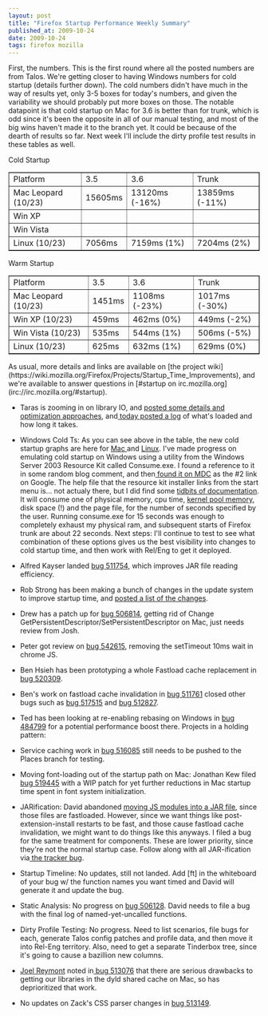 ```yaml
---
layout: post
title: "Firefox Startup Performance Weekly Summary"
published_at: 2009-10-24
date: 2009-10-24
tags: firefox mozilla
---
```


First, the numbers. This is the first round where all the posted numbers are from Talos. We're getting closer to having Windows numbers for cold startup (details further down). The cold numbers didn't have much in the way of results yet, only 3-5 boxes for today's numbers, and given the variability we should probably put more boxes on those. The notable datapoint is that cold startup on Mac for 3.6 is better than for trunk, which is odd since it's been the opposite in all of our manual testing, and most of the big wins haven't made it to the branch yet. It could be because of the dearth of results so far. Next week I'll include the dirty profile test results in these tables as well.

Cold Startup
<table border="1">
<tbody>
<tr>
<td>Platform</td>
<td>3.5</td>
<td>3.6</td>
<td>Trunk</td>
</tr>
<tr>
<td>Mac Leopard (10/23)</td>
<td>15605ms</td>
<td>13120ms (-16%)</td>
<td>13859ms (-11%)</td>
</tr>
<tr>
<td>Win XP</td>
<td></td>
<td></td>
<td></td>
</tr>
<tr>
<td>Win Vista</td>
<td></td>
<td></td>
<td></td>
</tr>
<tr>
<td>Linux (10/23)</td>
<td>7056ms</td>
<td>7159ms (1%)</td>
<td>7204ms (2%)</td>
</tr>
</tbody></table>
Warm Startup
<table border="1">
<tbody>
<tr>
<td>Platform</td>
<td>3.5</td>
<td>3.6</td>
<td>Trunk</td>
</tr>
<tr>
<td>Mac Leopard (10/23)</td>
<td>1451ms</td>
<td>1108ms (-23%)</td>
<td>1017ms (-30%)</td>
</tr>
<tr>
<td>Win XP (10/23)</td>
<td>459ms</td>
<td>462ms (0%)</td>
<td>449ms  (-2%)</td>
</tr>
<tr>
<td>Win Vista (10/23)</td>
<td>535ms</td>
<td>544ms (1%)</td>
<td>506ms (-5%)</td>
</tr>
<tr>
<td>Linux (10/23)</td>
<td>625ms</td>
<td>632ms (1%)</td>
<td>629ms  (0%)</td>
</tr>
</tbody></table>
As usual, more details and links are  available on [the    project wiki](https://wiki.mozilla.org/Firefox/Projects/Startup_Time_Improvements), and we're available to answer questions in [#startup on irc.mozilla.org](irc://irc.mozilla.org/#startup).

*   Taras is zooming in on library IO, and [posted some details and optimization approaches](http://blog.mozilla.com/tglek/2009/10/20/large-apps-just-have-to-start-slow/), and[ today posted a log](http://blog.mozilla.com/tglek/2009/10/23/studying-library-io-systemtap-style/) of what's loaded and how long it takes.
*   Windows Cold Ts: As you can see above in the table, the new cold startup graphs are here for [Mac ](http://tinyurl.com/2vr3pz)and [Linux](http://tinyurl.com/2vr3pz). I've made progress on emulating cold startup on Windows using a utility from the Windows Server 2003 Resource Kit called Consume.exe. I found a reference to it in some random blog comment, and then[ found it on MDC](https://developer.mozilla.org/en/QA/Stress_Testing) as the #2 link on Google. The help file that the resource kit installer links from the start menu  is... not actualy there, but I did find some [tidbits of  documentation](http://www.windows-management.com/msk-rk/win2003/0127/). It will consume one of physical memory, cpu time, [kernel pool memory](http://blogs.technet.com/askperf/archive/2007/03/07/memory-management-understanding-pool-resources.aspx), disk space (!) and the page file, for the number of seconds specified by the user. Running consume.exe for 15 seconds was enough to completely exhaust my physical ram, and subsequent starts of Firefox trunk are about 22 seconds. Next steps: I'll continue to test to see what combination of these options gives us the best visibility into changes to cold startup time, and then work with Rel/Eng to get it deployed.
*   Alfred Kayser landed [bug  511754](https://bugzilla.mozilla.org/show_bug.cgi?id=511754), which improves JAR file reading efficiency.
*   Rob Strong has been making a bunch of changes in the update system to improve startup time, and [posted a list of the changes](http://blog.mozilla.com/rstrong/2009/10/23/app-update-status/).
*   Drew has a patch up for [bug  506814](https://bugzilla.mozilla.org/show_bug.cgi?id=506814), getting rid of Change   GetPersistentDescriptor/SetPersistentDescriptor on Mac, just needs review from Josh.
*   Peter got review on [bug 542615](https://bugzilla.mozilla.org/show_bug.cgi?id=512645), removing the setTimeout 10ms wait in chrome JS.
*   Ben Hsieh has been prototyping a whole Fastload cache replacement in [bug 520309](https://bugzilla.mozilla.org/show_bug.cgi?id=520309).
*   Ben's work on fastload cache invalidation in [bug 511761](https://bugzilla.mozilla.org/show_bug.cgi?id=511761) closed other bugs such as [bug 517515](https://bugzilla.mozilla.org/show_bug.cgi?id=517515) and [bug 512827](https://bugzilla.mozilla.org/show_bug.cgi?id=512827).
*   Ted has been looking at re-enabling rebasing on Windows in [bug 484799](https://bugzilla.mozilla.org/show_bug.cgi?id=484799) for a potential performance boost there.
Projects in a holding pattern:

*   Service caching work in [bug       516085](https://bugzilla.mozilla.org/show_bug.cgi?id=516085) still needs to be pushed  to  the  Places branch for testing.
*   Moving font-loading out of the startup path on Mac: Jonathan Kew   filed [bug     519445](https://bugzilla.mozilla.org/show_bug.cgi?id=519445) with a WIP patch for yet further reductions in Mac startup     time spent in font system initialization.
*   JARification: David abandoned [moving JS        modules into a JAR file](https://bugzilla.mozilla.org/show_bug.cgi?id=509755), since those files are fastloaded.       However, since we want things like post-extension-install restarts to   be     fast, and those cause fastload cache invalidation, we might  want  to   do   things like this anyways. I filed a bug for the same  treatment  for     components. These are lower priority, since they're  not the  normal     startup case. Follow along with all JAR-ification  via[ the       tracker  bug](https://bugzilla.mozilla.org/show_bug.cgi?id=513027).
*   Startup Timeline: No updates, still not landed. Add [ft] in the      whiteboard of your bug w/ the function names you want timed and David      will generate it and update the bug.
*   Static Analysis: No progress on [bug      506128](https://bugzilla.mozilla.org/show_bug.cgi?id=506128).  David needs to file a bug with the final log of      named-yet-uncalled  functions.
*   Dirty Profile Testing: No progress. Need to list scenarios, file      bugs  for each, generate Talos config patches and profile data, and  then     move  it into Rel-Eng territory. Also, need to get a separate     Tinderbox  tree,  since it's going to cause a bazillion new columns.
*   [Joel      Reymont](http://wagerlabs.com/) noted in[ bug      513076](https://bugzilla.mozilla.org/show_bug.cgi?id=513076) that there are serious drawbacks to getting our libraries in      the dyld  shared cache on Mac, so has deprioritized that work.
*   No updates on Zack's CSS parser changes in [bug        513149](https://bugzilla.mozilla.org/show_bug.cgi?id=513149).